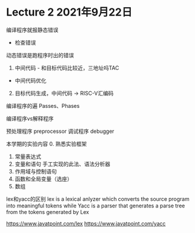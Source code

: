 # Lecture 2 2021年9月22日

编译程序就报静态错误
- 检查错误

动态错误是跑程序时出的错误

1. 中间代码 - 和目标代码比较近，三地址吗TAC
  - 中间代码优化
2. 目标代码生成，中间代码 -> RISC-V汇编码

编译程序的遍 Passes、Phases

编译程序vs解释程序

预处理程序 preprocessor
调试程序 debugger


本学期的实验内容
0. 熟悉实验框架
1. 常量表达式
2. 变量和语句
手工实现的此法、语法分析器
3. 作用域与控制语句
4. 函数和全局变量（选座）
5. 数组


lex和yacc的区别
lex is a lexical anlyzer which converts the source program into meaningful tokens while Yacc is a parser that generates a parse tree from the tokens generated by Lex

https://www.javatpoint.com/lex
https://www.javatpoint.com/yacc

